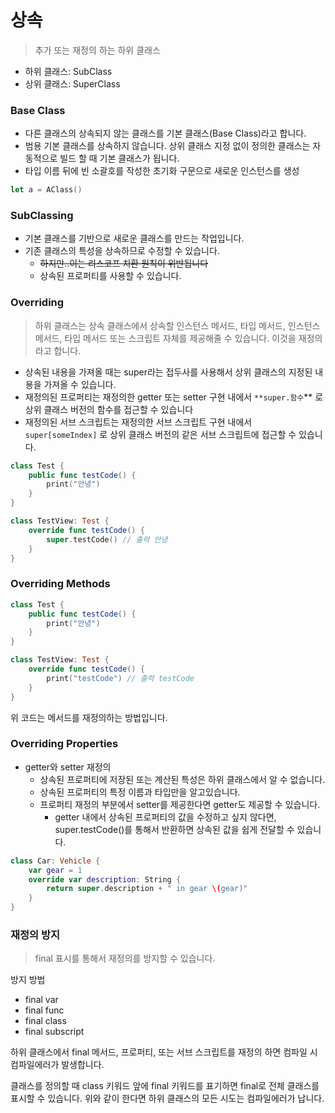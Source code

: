 # 상속

> 추가 또는 재정의 하는 하위 클래스
> 
- 하위 클래스: SubClass
- 상위 클래스: SuperClass

### Base Class

- 다른 클래스의 상속되지 않는 클래스를 기본 클래스(Base Class)라고 합니다.
- 범용 기본 클래스를 상속하지 않습니다. 상위 클래스 지정 없이 정의한 클래스는 자동적으로 빌드 할 때 기본 클래스가 됩니다.
- 타입 이름 뒤에 빈 소괄호를 작성한 초기화 구문으로 새로운 인스턴스를 생성

```swift
let a = AClass()
```

### SubClassing

- 기본 클래스를 기반으로 새로운 클래스를 만드는 작업입니다.
- 기존 클래스의 특성을 상속하므로 수정할 수 있습니다.
    - ~~하지만..이는 리스코프 치환 원칙이 위반됩니다~~
    - 상속된 프로퍼티를 사용할 수 있습니다.

### Overriding

> 하위 클래스는 상속 클래스에서 상속할 인스턴스 메서드, 타입 메서드, 인스턴스 메서드, 타입 메서드 또는 스크립트 자체를 제공해줄 수 있습니다. 이것을 재정의라고 합니다.
> 
- 상속된 내용을 가져올 때는 super라는 접두사를 사용해서 상위 클래스의 지정된 내용을 가져올 수 있습니다.
- 재정의된 프로퍼티는 재정의한 getter 또는 setter 구현 내에서 `**super.함수`** 로 상위 클래스 버전의 함수를 접근할 수 있습니다
- 재정의된 서브 스크립트는 재정의한 서브 스크립트 구현 내에서 `super[someIndex]` 로 상위 클래스 버전의 같은 서브 스크립트에 접근할 수 있습니다.

```swift
class Test {
	public func testCode() {
		print("안녕")
	}
}

class TestView: Test {
	override func testCode() {
		super.testCode() // 출력 안녕
	}
}
```

### Overriding Methods

```swift
class Test {
	public func testCode() {
		print("안녕")
	}
}

class TestView: Test {
	override func testCode() {
		print("testCode") // 출력 testCode
	}
}
```

위 코드는 메서드를 재정의하는 방법입니다.

### Overriding Properties

- getter와 setter 재정의
    - 상속된 프로퍼티에 저장된 또는 계산된 특성은 하위 클래스에서 알 수 없습니다.
    - 상속된 프로퍼티의 특정 이름과 타입만을 알고있습니다.
    - 프로퍼티 재정의 부분에서 setter를 제공한다면 getter도 제공할 수 있습니다.
        - getter 내에서 상속된 프로퍼티의 값을 수정하고 싶지 않다면, super.testCode()를 통해서 반환하면 상속된 값을 쉽게 전달할 수 있습니다.

```swift
class Car: Vehicle {
    var gear = 1
    override var description: String {
        return super.description + " in gear \(gear)"
    }
}
```

### 재정의 방지

> final 표시를 통해서 재정의를 방지할 수 있습니다.
> 

방지 방법

- final var
- final func
- final class
- final subscript

하위 클래스에서 final 메서드, 프로퍼티, 또는 서브 스크립트를 재정의 하면 컴파일 시 컴파일에러가 발생합니다.

클래스를 정의할 때 class 키워드 앞에 final 키워드를 표기하면 final로 전체 클래스를 표시할 수 있습니다.
위와 같이 한다면 하위 클래스의 모든 시도는 컴파일에러가 납니다.